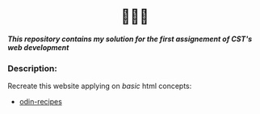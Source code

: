 # <div align="center"> 🐝🐝🐝 </div>
_**This repository contains my solution for the first assignement of CST's web development**_
### Description:
Recreate this website applying on *basic* html concepts:
- [odin-recipes](https://linden-wood.github.io/odin-recipes/)
